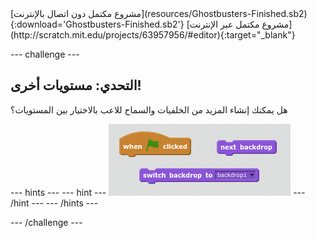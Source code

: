 <div class="p-hero-buttons">
 [مشروع مكتمل دون اتصال بالإنترنت](resources/Ghostbusters-Finished.sb2){:download='Ghostbusters-Finished.sb2'} [مشروع مكتمل عبر الإنترنت](http://scratch.mit.edu/projects/63957956/#editor){:target="_blank"}
</div>

\--- challenge \---

## التحدي: مستويات أخرى!

هل يمكنك إنشاء المزيد من الخلفيات والسماح للاعب بالاختيار بين المستويات؟

\--- hints \--- \--- hint \--- ![screenshot](images/boat-levels-blocks.png) \--- /hint \--- \--- /hints \---

\--- /challenge \---